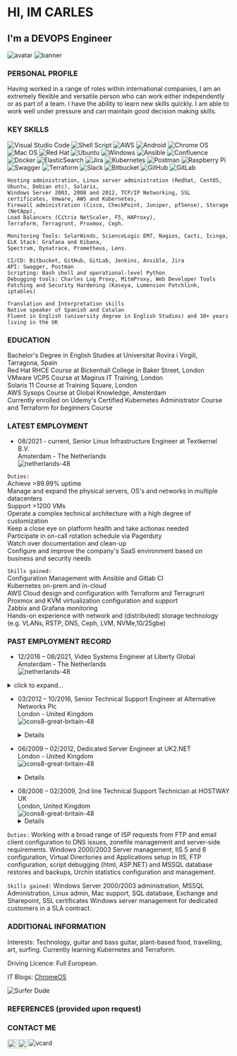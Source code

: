 #  HI, IM CARLES
## I'm a DEVOPS Engineer

![avatar](https://images.weserv.nl/?url=avatars.githubusercontent.com/u/567380?v=4&h=280&w=280&fit=cover&mask=circle&maxage=7d) ![banner](https://s21870.pcdn.co/wp-content/uploads/2016/06/giphy-21.gif)


### PERSONAL PROFILE
Having worked in a range of roles within international companies, I am an extremely flexible and versatile person who can work either independently or as part of a team. I have the ability to learn new skills quickly. I am able to work well under pressure and can maintain good decision making skills.

### KEY SKILLS 
![Visual Studio Code](https://img.shields.io/badge/Visual%20Studio%20Code-0078d7.svg?style=for-the-badge&logo=visual-studio-code&logoColor=white)
![Shell Script](https://img.shields.io/badge/shell_script-%23121011.svg?style=for-the-badge&logo=gnu-bash&logoColor=white)
![AWS](https://img.shields.io/badge/AWS-%23FF9900.svg?style=for-the-badge&logo=amazon-aws&logoColor=white)
![Android](https://img.shields.io/badge/Android-3DDC84?style=for-the-badge&logo=android&logoColor=white)
![Chrome OS](https://img.shields.io/badge/chrome%20os-3d89fc?style=for-the-badge&logo=google%20chrome&logoColor=white)
![Mac OS](https://img.shields.io/badge/mac%20os-000000?style=for-the-badge&logo=macos&logoColor=F0F0F0)
![Red Hat](https://img.shields.io/badge/Red%20Hat-EE0000?style=for-the-badge&logo=redhat&logoColor=white)
![Ubuntu](https://img.shields.io/badge/Ubuntu-E95420?style=for-the-badge&logo=ubuntu&logoColoColor=white)
![Windows](https://img.shields.io/badge/Windows-0078D6?style=for-the-badge&logo=windows&logoColor=white)
![Ansible](https://img.shields.io/badge/ansible-%231A1918.svg?style=for-the-badge&logo=ansible&logoColor=white)
![Confluence](https://img.shields.io/badge/confluence-%23172BF4.svg?style=for-the-badge&logo=confluence&logoColor=white)
![Docker](https://img.shields.io/badge/docker-%230db7ed.svg?style=for-the-badge&logo=docker&logoColor=white)
![ElasticSearch](https://img.shields.io/badge/-ElasticSearch-005571?style=for-the-badge&logo=elasticsearch)
![Jira](https://img.shields.io/badge/jira-%230A0FFF.svg?style=for-the-badge&logo=jira&logoColor=white)
![Kubernetes](https://img.shields.io/badge/kubernetes-%23326ce5.svg?style=for-the-badge&logo=kubernetes&logoColor=white)
![Postman](https://img.shields.io/badge/Postman-FF6C37?style=for-the-badge&logo=postman&logoColor=white)
![Raspberry Pi](https://img.shields.io/badge/-RaspberryPi-C51A4A?style=for-the-badge&logo=Raspberry-Pi)
![Swagger](https://img.shields.io/badge/-Swagger-%23Clojure?style=for-the-badge&logo=swagger&logoColor=white)
![Terraform](https://img.shields.io/badge/terraform-%235835CC.svg?style=for-the-badge&logo=terraform&logoColor=white)
![Slack](https://img.shields.io/badge/Slack-4A154B?style=for-the-badge&logo=slack&logoColor=white)
![Bitbucket](https://img.shields.io/badge/bitbucket-%230047B3.svg?style=for-the-badge&logo=bitbucket&logoColor=white)
![GitHub](https://img.shields.io/badge/github-%23121011.svg?style=for-the-badge&logo=github&logoColor=white)
![GitLab](https://img.shields.io/badge/gitlab-%23181717.svg?style=for-the-badge&logo=gitlab&logoColor=white)
```
Hosting administration, Linux server administration (Redhat, CentOS, Ubuntu, Debian etc), Solaris, 
Windows Server 2003, 2008 and 2012, TCP/IP Networking, SSL certificates, Vmware, AWS and Kubernetes, 
Firewall administration (Cisco, CheckPoint, Juniper, pfSense), Storage (NetApp), 
Load Balancers (Citrix NetScaler, F5, HAProxy), 
Terraform, Terragrunt, Proxmox, Ceph.

Monitoring Tools: SolarWinds, ScienceLogic EM7, Nagios, Cacti, Icinga, ELK Stack: Grafana and Kibana, 
Spectrum, Dynatrace, Prometheus, Lens.

CI/CD: Bitbucket, GitHub, GitLab, Jenkins, Ansible, Jira
API: Swagger, Postman
Scripting: Bash shell and operational-level Python
Debugging tools: Charles Log Proxy, MitmProxy, Web Developer Tools
Patching and Security Hardening (Kaseya, Lumension Patchlink, iptables)

Translation and Interpretation skills
Native speaker of Spanish and Catalan
Fluent in English (university degree in English Studies) and 10+ years living in the UK
```

### EDUCATION
Bachelor's Degree in English Studies at Universitat Rovira i Virgili, Tarragona, Spain \
Red Hat RHCE Course at Bickenhall College in Baker Street, London \
VMware VCP5 Course at Magirus IT Training, London \
Solaris 11 Course at Training Square, London \
AWS Sysops Course at Global Knowledge, Amsterdam \
Currently enrolled on Udemy's Certified Kubernetes Administrator Course and Terraform for beginners Course



### LATEST EMPLOYMENT
- 08/2021 - current, Senior Linux Infrastructure Engineer at Textkernel B.V. \
    Amsterdam - The Netherlands \
    ![netherlands-48](https://user-images.githubusercontent.com/567380/159275409-433cee3c-b6a6-4d6a-aec5-792146a67a91.png)


```Duties:``` \
    Achieve >99.99% uptime \
    Manage and expand the physical servers, OS's and networks in multiple datacenters \
    Support >1200 VMs \
    Operate a complex technical architecture with a high degree of customization \
    Keep a close eye on platform health and take actionas needed \
    Participate in on-call rotation schedule via Pagerduty \
    Watch over documentation and clean-up \
    Configure and improve the company's SaaS environment based on business and security needs


```Skills gained:``` \
    Configuration Management with Ansible and Gitlab CI \
    Kubernetes on-prem and in-cloud \
    AWS Cloud design and configuration with Terraform and Terragrunt \
    Proxmox and KVM virtualization configuration and support \
    Zabbix and Grafana monitoring \
    Hands-on experience with network and (distributed) storage technology (e.g. VLANs, RSTP, DNS, Ceph, LVM, NVMe,10/25gbe)


### PAST EMPLOYMENT RECORD
- 12/2016 – 08/2021, Video Systems Engineer at Liberty Global \
    Amsterdam - The Netherlands \
    ![netherlands-48](https://user-images.githubusercontent.com/567380/159275905-49b0e866-b015-4cd7-bd15-8a14e085de59.png) 
<details>

  <summary>click to expand...</summary>
    
```Duties:```
  As part of the Pan-European Video Support team within the CNO organization, my role was to provide advanced support on the Video    solutions of the company such as SetTopBoxes, OTT applications (ios, android, windows) and web apps of all the affiliates on a Pan  European and Latin American level. Working with a variety of tools and platforms my position allowed me to provide End to End   support for all platforms from systems-level to application-level by using multiple technologies and also doing pro-active  monitoring and maintenance by using scripts and API tools. \

```Skills gained:```
  Strong troubleshooting under extreme pressure situation during live streaming events,
  Video streaming technologies such as configuration and management of encoders, transcoders, metadata management etc,
  awscli and swagger API troubleshooting and management,
  Bitbucket and Jenkins CI/CD workflows,
  Creating Documentation for the teams and providing training to different teams as well as presenting tools and troubleshooting      guides for different teams within the company affiliates support teams (Chile, Puerto Rico, Romania, Netherlands)

 </details>


- 03/2012 – 10/2016, Senior Technical Support Engineer at Alternative Networks Plc \
    London - United Kingdom \
    ![icons8-great-britain-48](https://user-images.githubusercontent.com/567380/159276136-c501abc0-a17b-4b6e-b46b-4f51a2f374c5.png) <details>
    
  `Duties:`
  Working in the Technical Operations – Customer Operations Department I provide support dedicated to maintaining service within agreed service levels to Alternative Networks customers 24x7, 365 days per year as part of the Shift Team. I've gained considerable experience working with various troubleshooting and performance tools and proven methodology to identify root causes.

  `Skills gained:`
  Familiarity with ITILv3, ISO20000 and ISO27000 Industry Standards
  Strong analytical skills in multi-vendor environments
  Strong technical knowledge in multiple disciplines (Microsoft, Citrix, Oracle, UNIX / Linux, Firewalls, LoadBalancers, VMware, Storage)
  Ability to manage incidents through to resolution
  Communication with 3rd parties, vendors and managers as needed (Conference Calls and Incident Management)
  P2V migrations
  Storage Technologies (EMC and NetApp)
  Windows server 2003, 2008 and 2012 management
  Oracle Solaris 10 management and user administration
  VMware ESXi 5.1, Citrix XenServer Enterprise 6.5 and  Apache Cloudstack
  Active directory 
  SQL server 2008 and 2012
  Extensive support for Network devices (CheckPoint, Juniper, F5, Cisco, Brocade)
  Backups and Restores with Symantec NetBackup, NetApp VSC and snapshots, VEEAM
  Security Patching (using Kaseya and Lumension Patchlink)
</details>

- 06/2009 – 02/2012, Dedicated Server Engineer at UK2.NET \
    London - United Kingdom \
    ![icons8-great-britain-48](https://user-images.githubusercontent.com/567380/159276329-f97aff36-044c-4fa1-b5cd-3dd8c8244797.png)<details>

  `Duties:`
  Working in a Datacenter in London, dealing with a broad range of ISP issues, including setting up / giving support for dedicated servers and VPSs (both Virtuozzo and Xen Cloud platforms) mainly linux servers but also Windows 2003 and 2008 servers as well as VMware 4.1 cloud platform. 
  Configuring VPS and licensing / installing control panels (cPanel, Webmin, ISP Manager, Plesk), setting up Firewalls (Cisco PIX, CSF, Pfsense, iptables) ssh troubleshooting. Postfix and Exim mailserver troubleshooting.
  Building new servers (both physically for UK2 customers and remotely via Softlayer portal for Midphase / 10TB customers), setting up network, hostnames, and cabling in the datacenters.
  Setting up and troubleshooting services (Apache, MySQL, PHP, Wordpress, Joomla etc) for customers, making and restoring backups in both VPS platforms, Netvault, migration of VPSs, installing SSL certificates and other DNS related requests.
  Setting up Reverse DNS records, monitoring with Nagios

  `Skills gained:`
  Extensive Linux experience with the most common server OS (Redhat, Ubuntu, Debian..)
  Vmware, Virtuozzo and Xen Cloud VPS platforms maintenance and setup
  Extensive use of ssh / shell commands, scp, WinSCP, IPMI setup, KVM console.
  Building and maintaining servers in a DC environment.
  Cisco switches and router commands
</details>

 - 08/2006 – 02/2009, 2nd line Technical Support Technician at HOSTWAY UK \
    London, United Kingdom \
    ![icons8-great-britain-48](https://user-images.githubusercontent.com/567380/159276363-27b56190-63b4-4e26-a0eb-79678593878e.png)<details>
    
  `Duties:`
  Working with a broad range of ISP requests from FTP and email client configuration to DNS issues, zonefile management and server-side requirements.
  Windows 2000/2003 Server management, IIS 5 and 6 configuration, Virtual Directories and Applications setup in IIS, FTP configuration, script debugging (html, ASP.NET) and MSSQL database restores and backups, Urchin statistics configuration and management.

  `Skills gained:`
  Windows Server 2000/2003 administration, MSSQL Administration, Linux admin, Mac support, SQL database, Exchange and Sharepoint, SSL certificates
  Windows server management for dedicated customers in a SLA contract.
</details>


### ADDITIONAL INFORMATION
Interests:                 Technology, guitar and bass guitar, plant-based food, travelling, art, surfing. 
                           Currently learning Kubernetes and Terraform.

Driving Licence:           Full European.

IT Blogs:                  [ChromeOS](https://www.linkedin.com/pulse/chromeos-music-from-terminal-tizonia-eq-visualizer-constanti-vazquez/?trackingId=fj5qJ7%2BiQL6gzy6Y%2BQKPqA%3D%3D)

![Surfer Dude](surferdude.png)



### REFERENCES (provided upon request)



### CONTACT ME
<a href="https://www.linkedin.com/in/carlesconstanti/"><img align="left" src="https://raw.githubusercontent.com/yushi1007/yushi1007/main/images/linkedin.svg" alt="Carles Constanti | LinkedIn" width="21px"/></a>

 <a href="https://instagram.com/srpayo"><img align="left" src="https://raw.githubusercontent.com/yushi1007/yushi1007/main/images/instagram.svg" alt="Carles Constanti | Instagram" width="21px"/></a>


![vcard](vcard.jpg)

